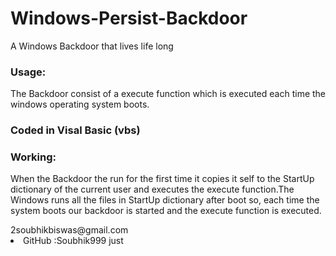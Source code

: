 # Windows-Persist-Backdoor
A Windows Backdoor that lives life long

### Usage:
The Backdoor consist of a execute function which is executed each time the windows operating system boots.

### Coded in Visal Basic (vbs)

### Working:
When the Backdoor the run for the first time it copies it self to the StartUp dictionary of the current user and executes the execute function.The Windows runs all the files in StartUp dictionary after boot so, each time the system boots our backdoor is started and the execute function is executed.

<div class="note>
Warning:
Using this tool is to violating the user rights so i am not responsible of your good and bad usage of the Backdoor
</div>

* Creator:Soubhik Biswas
* Email  :2soubhikbiswas@gmail.com
* GitHub :Soubhik999
just
